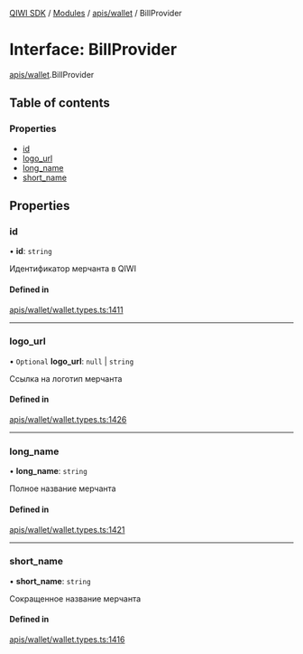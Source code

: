 [QIWI SDK](../README.md) / [Modules](../modules.md) / [apis/wallet](../modules/apis_wallet.md) / BillProvider

# Interface: BillProvider

[apis/wallet](../modules/apis_wallet.md).BillProvider

## Table of contents

### Properties

- [id](apis_wallet.BillProvider.md#id)
- [logo\_url](apis_wallet.BillProvider.md#logo_url)
- [long\_name](apis_wallet.BillProvider.md#long_name)
- [short\_name](apis_wallet.BillProvider.md#short_name)

## Properties

### id

• **id**: `string`

Идентификатор мерчанта в QIWI

#### Defined in

[apis/wallet/wallet.types.ts:1411](https://github.com/AlexXanderGrib/node-qiwi-sdk/blob/bc0e99e/src/apis/wallet/wallet.types.ts#L1411)

___

### logo\_url

• `Optional` **logo\_url**: ``null`` \| `string`

Ссылка на логотип мерчанта

#### Defined in

[apis/wallet/wallet.types.ts:1426](https://github.com/AlexXanderGrib/node-qiwi-sdk/blob/bc0e99e/src/apis/wallet/wallet.types.ts#L1426)

___

### long\_name

• **long\_name**: `string`

Полное название мерчанта

#### Defined in

[apis/wallet/wallet.types.ts:1421](https://github.com/AlexXanderGrib/node-qiwi-sdk/blob/bc0e99e/src/apis/wallet/wallet.types.ts#L1421)

___

### short\_name

• **short\_name**: `string`

Сокращенное название мерчанта

#### Defined in

[apis/wallet/wallet.types.ts:1416](https://github.com/AlexXanderGrib/node-qiwi-sdk/blob/bc0e99e/src/apis/wallet/wallet.types.ts#L1416)

